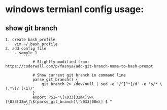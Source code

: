 # windows termianl config usage:

## show git branch
	1. create bash_profile
		vim ~/.bash_profile
	2. add config file
		- sample 1
			```
				# Slightly modified from: https://coderwall.com/p/fasnya/add-git-branch-name-to-bash-prompt

				# Show current git branch in command line
				parse_git_branch() {
					git branch 2> /dev/null | sed -e '/^[^*]/d' -e 's/* \(.*\)/ (\1)/'
				}
				export PS1="\[\033[32m\]\w\[\033[33m\]\$(parse_git_branch)\[\033[00m\] $ "
			```
